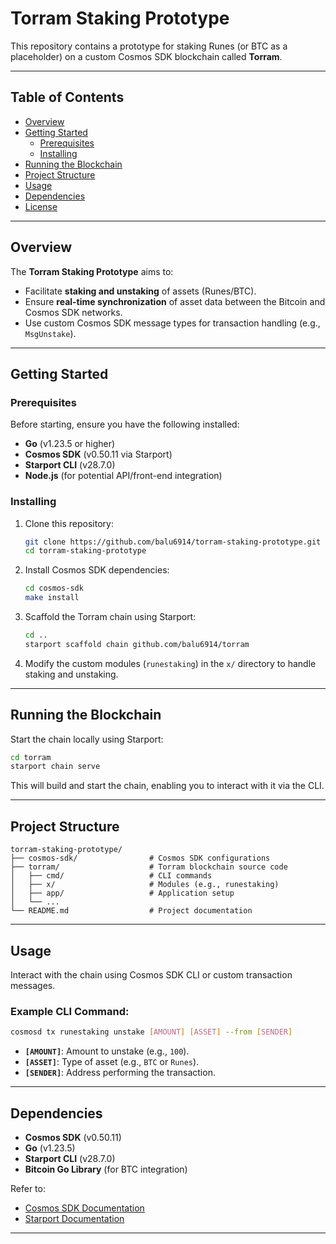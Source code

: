 # Torram Staking Prototype

This repository contains a prototype for staking Runes (or BTC as a placeholder) on a custom Cosmos SDK blockchain called **Torram**.

---

## Table of Contents

- [Overview](#overview)
- [Getting Started](#getting-started)
  - [Prerequisites](#prerequisites)
  - [Installing](#installing)
- [Running the Blockchain](#running-the-blockchain)
- [Project Structure](#project-structure)
- [Usage](#usage)
- [Dependencies](#dependencies)
- [License](#license)

---

## Overview

The **Torram Staking Prototype** aims to:

- Facilitate **staking and unstaking** of assets (Runes/BTC).
- Ensure **real-time synchronization** of asset data between the Bitcoin and Cosmos SDK networks.
- Use custom Cosmos SDK message types for transaction handling (e.g., `MsgUnstake`).

---

## Getting Started

### Prerequisites

Before starting, ensure you have the following installed:

- **Go** (v1.23.5 or higher)
- **Cosmos SDK** (v0.50.11 via Starport)
- **Starport CLI** (v28.7.0)
- **Node.js** (for potential API/front-end integration)

### Installing

1. Clone this repository:
   ```bash
   git clone https://github.com/balu6914/torram-staking-prototype.git
   cd torram-staking-prototype
   ```
2. Install Cosmos SDK dependencies:

   ```bash
   cd cosmos-sdk
   make install
   ```

3. Scaffold the Torram chain using Starport:

   ```bash
   cd ..
   starport scaffold chain github.com/balu6914/torram
   ```

4. Modify the custom modules (`runestaking`) in the `x/` directory to handle staking and unstaking.

---

## Running the Blockchain

Start the chain locally using Starport:

```bash
cd torram
starport chain serve
```

This will build and start the chain, enabling you to interact with it via the CLI.

---

## Project Structure

```plaintext
torram-staking-prototype/
├── cosmos-sdk/                # Cosmos SDK configurations
├── torram/                    # Torram blockchain source code
│   ├── cmd/                   # CLI commands
│   ├── x/                     # Modules (e.g., runestaking)
│   ├── app/                   # Application setup
│   └── ...
└── README.md                  # Project documentation
```

---

## Usage

Interact with the chain using Cosmos SDK CLI or custom transaction messages.

### Example CLI Command:

```bash
cosmosd tx runestaking unstake [AMOUNT] [ASSET] --from [SENDER]
```

- **`[AMOUNT]`**: Amount to unstake (e.g., `100`).
- **`[ASSET]`**: Type of asset (e.g., `BTC` or `Runes`).
- **`[SENDER]`**: Address performing the transaction.

---

## Dependencies

- **Cosmos SDK** (v0.50.11)
- **Go** (v1.23.5)
- **Starport CLI** (v28.7.0)
- **Bitcoin Go Library** (for BTC integration)

Refer to:

- [Cosmos SDK Documentation](https://docs.cosmos.network/v0.50/learn)
- [Starport Documentation](https://docs.starport.network)

---
